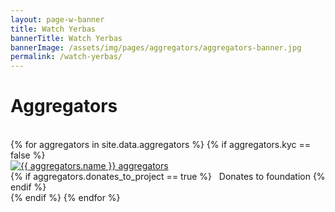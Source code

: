 ```yaml
---
layout: page-w-banner
title: Watch Yerbas
bannerTitle: Watch Yerbas
bannerImage: /assets/img/pages/aggregators/aggregators-banner.jpg
permalink: /watch-yerbas/
---
```


<div class="page-content">
  <div class="wrapper mt-8 mb-32 m-auto">
    <h1><b>Aggregators</b></h1><br>
    <div class="flex flex-wrap">
      {% for aggregators in site.data.aggregators %}
            {% if aggregators.kyc == false %}
                <div class="mb-6 px-2 sm:w-1/2 md:w-1/3 text-center">
                  <div class="bg-grey-dark max-w-sm rounded overflow-hidden shadow-md hover:by-grey">
                    <a class="block px-6 py-8" href="{{ aggregators.url }}" target="_blank"><img src="{{ aggregators.logo }}" alt="{{ aggregators.name }} aggregators"/></a>
                  </div>
                  {% if aggregators.donates_to_project == true %}
                    <span><i class="zmdi zmdi-balance"></i> &nbsp; Donates to foundation</span>
                  {% endif %}
                </div>
            {% endif %}
      {% endfor %}
    </div>
  </div>
</div>
